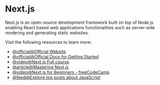 # Next.js

Next.js is an open-source development framework built on top of Node.js enabling React based web applications functionalities such as server-side rendering and generating static websites.

Visit the following resources to learn more:

- [@official@Official Website](https://nextjs.org/)
- [@official@Official Docs for Getting Started](https://nextjs.org/docs/getting-started)
- [@video@Next.js Full course](https://www.youtube.com/watch?v=9P8mASSREYM\&list=PLC3y8-rFHvwgC9mj0qv972IO5DmD-H0ZH)
- [@article@Mastering Next.js](https://masteringnextjs.com/)
- [@video@Next.js for Beginners - freeCodeCamp](https://youtu.be/KjY94sAKLlw?si=orve81YcY8Fm2vDy)
- [@feed@Explore top posts about JavaScript](https://app.daily.dev/tags/javascript?ref=roadmapsh)
